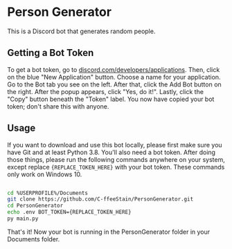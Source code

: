 # Person Generator

This is a Discord bot that generates random people.

## Getting a Bot Token

To get a bot token, go to [discord.com/developers/applications](https://discord.com/developers/applications/). Then, click on the blue "New Application" button. Choose a name for your application. Go to the Bot tab you see on the left. After that, click the Add Bot button on the right. After the popup appears, click "Yes, do it!". Lastly, click the "Copy" button beneath the "Token" label. You now have copied your bot token; don't share this with anyone.

## Usage

If you want to download and use this bot locally, please first make sure you have Git and at least Python 3.8. You'll also need a bot token. After doing those things, please run the following commands anywhere on your system, except replace `{REPLACE_TOKEN_HERE}` with your bot token. These commands only work on Windows 10.

```bash

cd %USERPROFILE%/Documents
git clone https://github.com/C-ffeeStain/PersonGenerator.git
cd PersonGenerator
echo .env BOT_TOKEN={REPLACE_TOKEN_HERE}
py main.py

```

That's it! Now your bot is running in the PersonGenerator folder in your Documents folder.
